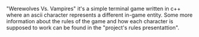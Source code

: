 "Werewolves Vs. Vampires" it's a simple terminal game written in c++ where an ascii character represents a different in-game entity. Some more information about the rules of the game and how each character is supposed to work can be found in the "project's rules presentattion".
